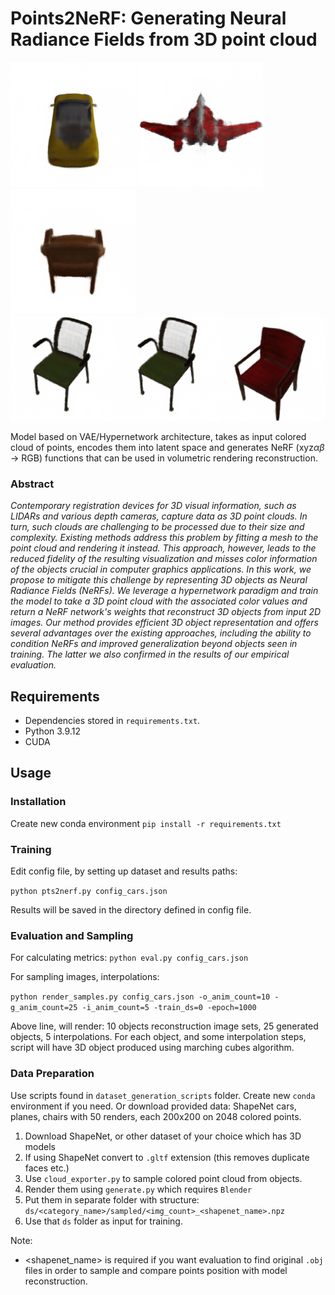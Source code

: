 # Points2NeRF: Generating Neural Radiance Fields from 3D point cloud


![Car](examples/car.gif) ![Plane](examples/plane.gif) ![Chair](examples/chair.gif)
![Interpolation](examples/interpolation.gif)

Model based on VAE/Hypernetwork architecture, takes as input colored cloud of points, encodes them into latent space and generates NeRF (xyz$\alpha\beta$ -> RGB) functions that can be used in volumetric rendering reconstruction.

### Abstract
*Contemporary registration devices for 3D visual information, such as LIDARs and various depth cameras, capture data as 3D point clouds. In turn, such clouds are challenging to be processed due to their size and complexity. Existing methods address this problem by fitting a mesh to the point cloud and rendering it instead. This approach, however, leads to the reduced fidelity of the resulting visualization and misses color information of the objects crucial in computer graphics applications. In this work, we propose to mitigate this challenge by representing 3D objects as Neural Radiance Fields (NeRFs). We leverage a hypernetwork paradigm and train the model to take a 3D point cloud with the associated color values and return a NeRF network's weights that reconstruct 3D objects from input 2D images. Our method provides efficient 3D object representation and offers several advantages over the existing approaches, including the ability to condition NeRFs and improved generalization beyond objects seen in training. The latter we also confirmed in the results of our empirical evaluation.*

## Requirements
- Dependencies stored in `requirements.txt`.
- Python 3.9.12
- CUDA

## Usage

### Installation
Create new conda environment 
 `pip install -r requirements.txt`
 
### Training
Edit config file, by setting up dataset and results paths:

`python pts2nerf.py config_cars.json`

Results will be saved in the directory defined in config file.

### Evaluation and Sampling

For calculating metrics:
`python eval.py config_cars.json`

For sampling images, interpolations:

`python render_samples.py config_cars.json -o_anim_count=10 -g_anim_count=25 -i_anim_count=5 -train_ds=0 -epoch=1000`

Above line, will render: 10 objects reconstruction image sets, 25 generated objects, 5 interpolations.
For each object, and some interpolation steps, script will have 3D object produced using marching cubes algorithm.
   
### Data Preparation
  
Use scripts found in `dataset_generation_scripts` folder. Create new `conda` environment if you need.
Or download provided data: ShapeNet cars, planes, chairs with 50 renders, each 200x200 on 2048 colored points.

1. Download ShapeNet, or other dataset of your choice which has 3D models
2. If using ShapeNet convert to `.gltf` extension (this removes duplicate faces etc.)
3. Use `cloud_exporter.py` to sample colored point cloud from objects.
4. Render them using `generate.py` which requires `Blender`
5. Put them in separate folder with structure: `ds/<category_name>/sampled/<img_count>_<shapenet_name>.npz`
6. Use that `ds` folder as input for training.

Note:
- <shapenet_name> is required if you want evaluation to find original `.obj` files in order to sample and compare points position with model reconstruction.

